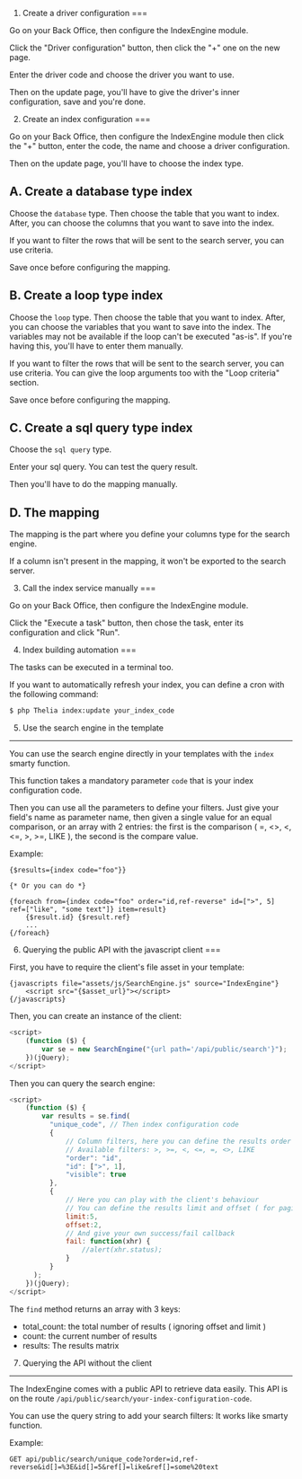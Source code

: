 1. Create a driver configuration <a name="driver_configuration"></a>
===

Go on your Back Office, then configure the IndexEngine module.

Click the "Driver configuration" button, then click the "+" one on the new page.

Enter the driver code and choose the driver you want to use.

Then on the update page, you'll have to give the driver's inner configuration, save and you're done. 

2. Create an index configuration <a name="index_configuration"></a>
===

Go on your Back Office, then configure the IndexEngine module then click the "+" button, enter the code, the name and choose a driver configuration.

Then on the update page, you'll have to choose the index type.

A. Create a database type index
---

Choose the ```database``` type.
Then choose the table that you want to index.
After, you can choose the columns that you want to save into the index.

If you want to filter the rows that will be sent to the search server, you can use criteria.

Save once before configuring the mapping.

B. Create a loop type index
---

Choose the ```loop``` type.
Then choose the table that you want to index.
After, you can choose the variables that you want to save into the index.
The variables may not be available if the loop can't be executed "as-is".
If you're having this, you'll have to enter them manually.

If you want to filter the rows that will be sent to the search server, you can use criteria.
You can give the loop arguments too with the "Loop criteria" section.

Save once before configuring the mapping.

C. Create a sql query type index
---

Choose the ```sql query``` type.

Enter your sql query. You can test the query result.

Then you'll have to do the mapping manually.

D. The mapping
---

The mapping is the part where you define your columns type for the search engine.

If a column isn't present in the mapping, it won't be exported to the search server.

3. Call the index service manually <a name="tasks"></a>
===

Go on your Back Office, then configure the IndexEngine module.

Click the "Execute a task" button, then chose the task, enter its configuration and click "Run".

4. Index building automation <a name="cron"></a>
===

The tasks can be executed in a terminal too.

If you want to automatically refresh your index, you can define a cron with the following command:
 
```sh
$ php Thelia index:update your_index_code
```

5. Use the search engine in the template <a name="template"></a>
---

You can use the search engine directly in your templates with the ```index``` smarty function.

This function takes a mandatory parameter ```code``` that is your index configuration code.

Then you can use all the parameters to define your filters.
Just give your field's name as parameter name, then given a single value for an equal comparison,
or an array with 2 entries: the first is the comparison ( =, <>, <, <=, >, >=, LIKE ), the second is the compare value.

Example:
```smarty
{$results={index code="foo"}}

{* Or you can do *}

{foreach from={index code="foo" order="id,ref-reverse" id=[">", 5] ref=["like", "some text"]} item=result}
    {$result.id} {$result.ref}
    ...
{/foreach}
```

6. Querying the public API with the javascript client <a name="api_client"></a> 
===

First, you have to require the client's file asset in your template:

```smarty
{javascripts file="assets/js/SearchEngine.js" source="IndexEngine"}
    <script src="{$asset_url}"></script>
{/javascripts}
```

Then, you can create an instance of the client:

```js
<script>
    (function ($) {
        var se = new SearchEngine("{url path='/api/public/search'}");
    })(jQuery);
</script>
```

Then you can query the search engine:

```js
<script>
    (function ($) {
        var results = se.find(
          "unique_code", // Then index configuration code
          {
              // Column filters, here you can define the results order and the filters to apply
              // Available filters: >, >=, <, <=, =, <>, LIKE
              "order": "id",
              "id": [">", 1],
              "visible": true
          },
          {
              // Here you can play with the client's behaviour
              // You can define the results limit and offset ( for pagination )
              limit:5,
              offset:2,
              // And give your own success/fail callback
              fail: function(xhr) {
                  //alert(xhr.status);
              }
          }
      );
    })(jQuery);
</script>
```

The ```find``` method returns an array with 3 keys:
- total_count: the total number of results ( ignoring offset and limit )
- count: the current number of results
- results: The results matrix


7. Querying the API without the client <a name="api_without_client"></a> 
---

The IndexEngine comes with a public API to retrieve data easily.
This API is on the route ```/api/public/search/your-index-configuration-code```.

You can use the query string to add your search filters: It works like smarty function.

Example:

```
GET api/public/search/unique_code?order=id,ref-reverse&id[]=%3E&id[]=5&ref[]=like&ref[]=some%20text
```